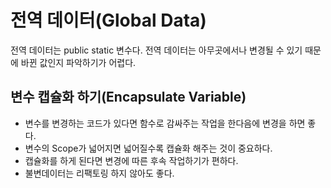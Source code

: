 # 전역 데이터(Global Data)
전역 데이터는 public static 변수다.
전역 데이터는 아무곳에서나 변경될 수 있기 때문에 바뀐 값인지 파악하기가 어렵다.

## 변수 캡슐화 하기(Encapsulate Variable)
- 변수를 변경하는 코드가 있다면 함수로 감싸주는 작업을 한다음에 변경을 하면 좋다.
- 변수의 Scope가 넓어지면 넓어질수록 캡슐화 해주는 것이 중요하다.
- 캡슐화를 하게 된다면 변경에 따른 후속 작업하기가 편하다.
- 불변데이터는 리팩토링 하지 않아도 좋다.